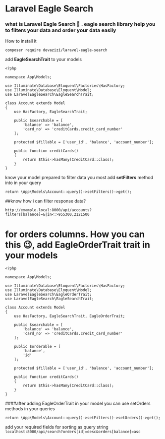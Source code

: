 # Laravel Eagle Search

### what is Laravel Eagle Search 🤔 . eagle search library help you to filters your data and order your data easily

How to install it 

```
composer require devazizi/laravel-eagle-search
```
add **EagleSearchTrait** to your models
```
<?php

namespace App\Models;

use Illuminate\Database\Eloquent\Factories\HasFactory;
use Illuminate\Database\Eloquent\Model;
use LaravelEagleSearch\EagleSearchTrait;

class Account extends Model
{
    use HasFactory, EagleSearchTrait;

    public $searchable = [
        'balance' => 'balance',
        'card_no' => 'creditCards.credit_card_number'
    ];

    protected $fillable = ['user_id', 'balance', 'account_number'];

    public function creditCards()
    {
        return $this->hasMany(CreditCard::class);
    }
}

```

know your model prepared to filter data you most add **setFilters** method into in your query
```
return \App\Models\Account::query()->setFilters()->get();
```

##know how i can filter response data?

```
http://example.local:8000/api/accounts?filters[balance]=&|in<:>955300,2121500
```

# for orders columns. How you can this 😉, add EagleOrderTrait trait in your models
```
<?php

namespace App\Models;

use Illuminate\Database\Eloquent\Factories\HasFactory;
use Illuminate\Database\Eloquent\Model;
use LaravelEagleSearch\EagleOrderTrait;
use LaravelEagleSearch\EagleSearchTrait;

class Account extends Model
{
    use HasFactory, EagleSearchTrait, EagleOrderTrait;

    public $searchable = [
        'balance' => 'balance',
        'card_no' => 'creditCards.credit_card_number'
    ];

    public $orderable = [
        'balance',
        'id'
    ];

    protected $fillable = ['user_id', 'balance', 'account_number'];

    public function creditCards()
    {
        return $this->hasMany(CreditCard::class);
    }
}
```
####after adding EagleOrderTrait in your model you can use setOrders methods in your queries 

``
return \App\Models\Account::query()->setFilters()->setOrders()->get();
``

add your required fields for sorting as query string
``
localhost:8000/api/search?orders[id]=desc&orders[balance]=asc
``





